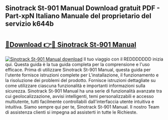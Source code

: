 ## Sinotrack St-901 Manual Download gratuit PDF - Part-xpN Italiano Manuale del proprietario del servizio k644b

# <h2><a href="http://dfgiu7.blite.top/?on=Sinotrack+St-901+Manual">🔗Download 👉🔴 Sinotrack St-901 Manual</a></h2>

[![Sinotrack St-901 Manual download](https://i.imgur.com/lujVjoI.png)](http://dfgiu7.blite.top/?on=Sinotrack+St-901+Manual)
Il tuo viaggio con il REDDDDDDD inizia qui. Questa guida è la tua guida completa per la comprensione e l'uso efficace. Prima di utilizzare Sinotrack St-901 Manual, questa guida per l'utente fornisce istruzioni complete per L'installazione, il funzionamento e la risoluzione dei problemi del prodotto. Fornisce istruzioni dettagliate su come utilizzare ciascuna funzionalità e importanti informazioni sulla sicurezza. Sinotrack St-901 Manual ha una serie di funzionalità avanzate tra cui geolocalizzazione, avvisi intelligenti, temi personalizzabili e accesso multiutente, tutti facilmente controllabili dall'interfaccia utente intuitiva e intuitiva. Siamo sempre qui per te, Sinotrack St-901 Manual. Il nostro Team di assistenza clienti si impegna ad assisterti in tutte le Richieste.
